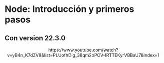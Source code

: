# Node: Introducción y primeros pasos
## Con version 22.3.0

<div align="center">
https://www.youtube.com/watch?v=yB4n_K7dZV8&list=PLUofhDIg_38qm2oPOV-IRTTEKyrVBBaU7&index=1
</div>